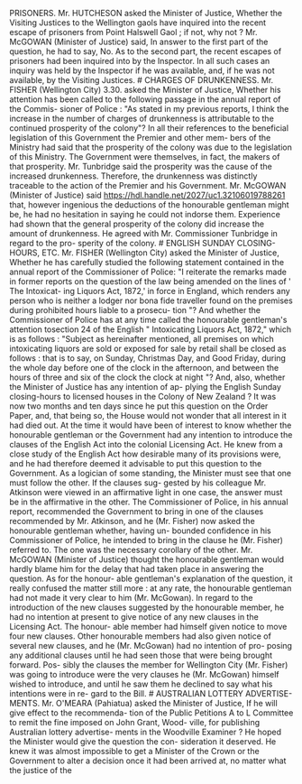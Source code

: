 PRISONERS. Mr. HUTCHESON asked the Minister of Justice, Whether the Visiting Justices to the Wellington gaols have inquired into the recent escape of prisoners from Point Halswell Gaol ; if not, why not ? Mr. McGOWAN (Minister of Justice) said, In answer to the first part of the question, he had to say, No. As to the second part, the recent escapes of prisoners had been inquired into by the Inspector. In all such cases an inquiry was held by the Inspector if he was available, and, if he was not available, by the Visiting Justices. # CHARGES OF DRUNKENNESS. Mr. FISHER (Wellington City) 3.30. asked the Minister of Justice, Whether his attention has been called to the following passage in the annual report of the Commis- sioner of Police : "As stated in my previous reports, I think the increase in the number of charges of drunkenness is attributable to the continued prosperity of the colony"? In all their references to the beneficial legislation of this Government the Premier and other mem- bers of the Ministry had said that the prosperity of the colony was due to the legislation of this Ministry. The Government were themselves, in fact, the makers of that prosperity. Mr. Tunbridge said the prosperity was the cause of the increased drunkenness. Therefore, the drunkenness was distinctly traceable to the action of the Premier and his Government. Mr. McGOWAN (Minister of Justice) said https://hdl.handle.net/2027/uc1.32106019788261 that, however ingenious the deductions of the honourable gentleman might be, he had no hesitation in saying he could not indorse them. Experience had shown that the general prosperity of the colony did increase the amount of drunkenness. He agreed with Mr. Commissioner Tunbridge in regard to the pro- sperity of the colony. # ENGLISH SUNDAY CLOSING-HOURS, ETC. Mr. FISHER (Wellington City) asked the Minister of Justice, Whether he has carefully studied the following statement contained in the annual report of the Commissioner of Police: "I reiterate the remarks made in former reports on the question of the law being amended on the lines of ' The Intoxicat- ing Liquors Act, 1872,' in force in England, which renders any person who is neither a lodger nor bona fide traveller found on the premises during prohibited hours liable to a prosecu- tion "? And whether the Commissioner of Police has at any time called the honourable gentleman's attention tosection 24 of the English " Intoxicating Liquors Act, 1872," which is as follows : "Subject as hereinafter mentioned, all premises on which intoxicating liquors are sold or exposed for sale by retail shall be closed as follows : that is to say, on Sunday, Christmas Day, and Good Friday, during the whole day before one of the clock in the afternoon, and between the hours of three and six of the clock the clock at night "? And, also, whether the Minister of Justice has any intention of ap- plying the English Sunday closing-hours to licensed houses in the Colony of New Zealand ? It was now two months and ten days since he put this question on the Order Paper, and, that being so, the House would not wonder that all interest in it had died out. At the time it would have been of interest to know whether the honourable gentleman or the Government had any intention to introduce the clauses of the English Act into the colonial Licensing Act. He knew from a close study of the English Act how desirable many of its provisions were, and he had therefore deemed it advisable to put this question to the Government. As a logician of some standing, the Minister must see that one must follow the other. If the clauses sug- gested by his colleague Mr. Atkinson were viewed in an affirmative light in one case, the answer must be in the affirmative in the other. The Commissioner of Police, in his annual report, recommended the Government to bring in one of the clauses recommended by Mr. Atkinson, and he (Mr. Fisher) now asked the honourable gentleman whether, having un- bounded confidence in his Commissioner of Police, he intended to bring in the clause he (Mr. Fisher) referred to. The one was the necessary corollary of the other. Mr. McGOWAN (Minister of Justice) thought the honourable gentleman would hardly blame him for the delay that had taken place in answering the question. As for the honour- able gentleman's explanation of the question, it really confused the matter still more : at any rate, the honourable gentleman had not made it very clear to him (Mr. McGowan). In regard to the introduction of the new clauses suggested by the honourable member, he had no intention at present to give notice of any new clauses in the Licensing Act. The honour- able member had himself given notice to move four new clauses. Other honourable members had also given notice of several new clauses, and he (Mr. McGowan) had no intention of pro- posing any additional clauses until he had seen those that were being brought forward. Pos- sibly the clauses the member for Wellington City (Mr. Fisher) was going to introduce were the very clauses he (Mr. McGowan) himself wished to introduce, and until he saw them he declined to say what his intentions were in re- gard to the Bill. # AUSTRALIAN LOTTERY ADVERTISE- MENTS. Mr. O'MEARA (Pahiatua) asked the Minister of Justice, If he will give effect to the recommenda- tion of the Public Petitions A to L Committee to remit the fine imposed on John Grant, Wood- ville, for publishing Australian lottery advertise- ments in the Woodville Examiner ? He hoped the Minister would give the question the con- sideration it deserved. He knew it was almost impossible to get a Minister of the Crown or the Government to alter a decision once it had been arrived at, no matter what the justice of the 